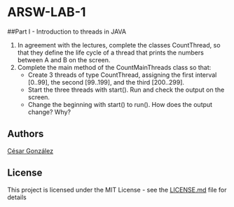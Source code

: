 # ARSW-LAB-1

##Part I - Introduction to threads in JAVA

1. In agreement with the lectures, complete the classes CountThread, so that they define the life cycle of a thread that prints the numbers between A and B on the screen.
2. Complete the main method of the CountMainThreads class so that: 
	- Create 3 threads of type CountThread, assigning the first interval [0..99], the second [99..199], and the third [200..299]. 
	- Start the three threads with start(). Run and check the output on the screen. 
	- Change the beginning with start() to run(). How does the output change? Why?

## Authors

[César González](https://github.com/csarssj) 

## License

This project is licensed under the MIT License - see the [LICENSE.md](LICENSE.md) file for details